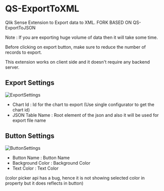 # QS-ExportToXML
Qlik Sense Extension to Export data to XML.
FORK BASED ON QS-ExportToJSON

Note : If you are exporting huge volume of data then it will take some time.

Before clicking on export button, make sure to reduce the number of records to export. 

This extension works on client side and it doesn't require any backend server. 

## Export Settings
![ExportSettings](img/ExportSetting.png)

* Chart Id : Id for the chart to export (Use single configurator to get the chart id)
* JSON Table Name : Root element of the json and also it will be used for export file name

## Button Settings
![ButtonSettings](img/ButtonSettings.png)

* Button Name : Button Name
* Background Color : Background Color 
* Text Color : Text Color

(color picker api has a bug, hence it is not showing selected color in property but it does reflects in button)


